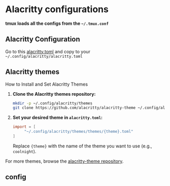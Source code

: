 # Alacritty configurations

**tmux loads all the configs from the `~/.tmux.conf`**

## Alacritty Configuration

Go to this [alacritty.toml](https://github.com/abhishekghoshh/dotfiles/blob/master/alacritty/alacritty.toml) and copy to your `~/.config/alacritty/alacritty.toml`


## Alacritty themes 

How to Install and Set Alacritty Themes

1. **Clone the Alacritty themes repository:**
    ```bash
    mkdir -p ~/.config/alacritty/themes
    git clone https://github.com/alacritty/alacritty-theme ~/.config/alacritty/themes
    ```

2. **Set your desired theme in `alacritty.toml`:**
    ```toml
    import = [
         "~/.config/alacritty/themes/themes/{theme}.toml"
    ]
    ```
    Replace `{theme}` with the name of the theme you want to use (e.g., `coolnight`).

For more themes, browse the [alacritty-theme repository](https://github.com/alacritty/alacritty-theme).

##  config

